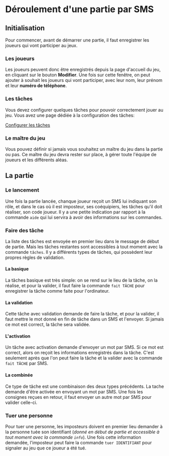 # Déroulement d'une partie par SMS

## Initialisation 
Pour commencer, avant de démarrer une partie, il faut enregistrer les joueurs qui vont participer au jeux.

### Les joueurs
Les joueurs peuvent donc être enregistrés depuis la page d'accueil du jeu, en cliquant sur le bouton **Modifier**.
Une fois sur cette fenêtre, on peut ajouter à souhait les joueurs qui vont participer, avec leur nom, leur prénom et leur **numéro de téléphone**.

### Les tâches 
Vous devez configurer quelques tâches pour pouvoir correctement jouer au jeu. Vous avez une page dédiée à la configuration des tâches:

[Configurer les tâches](config-task.md "Accéder à l'information sur la configuration des tâches")

### Le maître du jeu
Vous pouvez définir si jamais vous souhaitez un maître du jeu dans la partie ou pas. Ce maître du jeu devra rester sur place, à gérer toute l'équipe de joueurs et les différents aléas.


## La partie

### Le lancement
Une fois la partie lancée, chanque joueur reçoit un SMS lui indiquant son rôle, et dans le cas où il est imposteur, ses coéquipiers, les tâches qu'il doit réaliser, son code joueur. Il y a une petite indication par rapport à la commande `aide` qui lui servira à avoir des informations sur les commandes.


### Faire des tâche
La liste des tâches est envoyée en premier lieu dans le message de début de partie. Mais les tâches restantes sont accessibles à tout moment avec la commande `tâches`. Il y a différents types de tâches, qui possèdent leur propres règles de validation.

#### La basique
La tâches basique est très simple: on se rend sur le lieu de la tâche, on la réalise, et pour la valider, il faut faire la commande `fait TÂCHE` pour enregistrer la tâche comme faite pour l'ordinateur.

#### La validation
Cette tâche avec validation demande de faire la tâche, et pour la valider, il faut mettre le mot donné en fin de tâche dans un SMS et l'envoyer. Si jamais ce mot est correct, la tâche sera validée.

#### L'activation
Un tâche avec activation demande d'envoyer un mot par SMS. Si ce mot est correct, alors on reçoit les informations enregistrés dans la tâche. C'est seulement après que l'on peut faire la tâche et la valider avec la commande `fait TÂCHE` par SMS.

#### La combinée
Ce type de tâche est une combinaison des deux types précédents. La tache demande d'être activée en envoyant un mot par SMS. Une fois les consignes reçues en retour, il faut envoyer un autre mot par SMS pour valider celle-ci.


### Tuer une personne
Pour tuer une personne, les imposteurs doivent en premier lieu demander à la personne tuée son identifiant (*donné en début de partie et accessible à tout moment avec la commande `info`*). Une fois cette information demandée, l'imposteur peut faire la commande `tuer IDENTIFIANT` pour signaler au jeu que ce joueur a été tué.